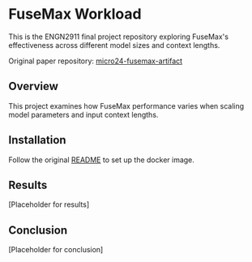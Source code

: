 # FuseMax Workload

This is the ENGN2911 final project repository exploring FuseMax's effectiveness across different model sizes and context lengths.

Original paper repository: [micro24-fusemax-artifact](https://github.com/FPSG-UIUC/micro24-fusemax-artifact/tree/main)

## Overview

This project examines how FuseMax performance varies when scaling model parameters and input context lengths.

## Installation 

Follow the original [README](./FUSEMAXREADME.md) to set up the docker image.

## Results

[Placeholder for results]

## Conclusion

[Placeholder for conclusion]